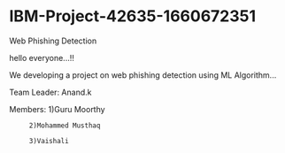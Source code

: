 # IBM-Project-42635-1660672351
Web Phishing Detection

hello everyone...!!

We developing a project on web phishing detection using ML Algorithm...

Team Leader: Anand.k

Members: 1)Guru Moorthy
         
         2)Mohammed Musthaq
         
         3)Vaishali
